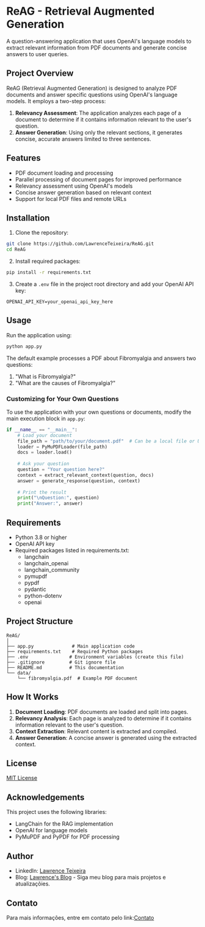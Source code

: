 # ReAG - Retrieval Augmented Generation

A question-answering application that uses OpenAI's language models to extract relevant information from PDF documents and generate concise answers to user queries.

## Project Overview

ReAG (Retrieval Augmented Generation) is designed to analyze PDF documents and answer specific questions using OpenAI's language models. It employs a two-step process:

1. **Relevancy Assessment**: The application analyzes each page of a document to determine if it contains information relevant to the user's question.
2. **Answer Generation**: Using only the relevant sections, it generates concise, accurate answers limited to three sentences.

## Features

- PDF document loading and processing
- Parallel processing of document pages for improved performance
- Relevancy assessment using OpenAI's models
- Concise answer generation based on relevant context
- Support for local PDF files and remote URLs

## Installation

1. Clone the repository:
```bash
git clone https://github.com/LawrenceTeixeira/ReAG.git
cd ReAG
```

2. Install required packages:
```bash
pip install -r requirements.txt
```

3. Create a `.env` file in the project root directory and add your OpenAI API key:
```
OPENAI_API_KEY=your_openai_api_key_here
```

## Usage

Run the application using:
```bash
python app.py
```

The default example processes a PDF about Fibromyalgia and answers two questions:
1. "What is Fibromyalgia?"
2. "What are the causes of Fibromyalgia?"

### Customizing for Your Own Questions

To use the application with your own questions or documents, modify the main execution block in `app.py`:

```python
if __name__ == "__main__":
    # Load your document
    file_path = "path/to/your/document.pdf"  # Can be a local file or URL
    loader = PyMuPDFLoader(file_path)
    docs = loader.load()
    
    # Ask your question
    question = "Your question here?"
    context = extract_relevant_context(question, docs)
    answer = generate_response(question, context)
    
    # Print the result
    print("\nQuestion:", question)
    print("Answer:", answer)
```

## Requirements

- Python 3.8 or higher
- OpenAI API key
- Required packages listed in requirements.txt:
  - langchain
  - langchain_openai
  - langchain_community
  - pymupdf
  - pypdf
  - pydantic
  - python-dotenv
  - openai

## Project Structure

```
ReAG/
│
├── app.py              # Main application code
├── requirements.txt    # Required Python packages
├── .env               # Environment variables (create this file)
├── .gitignore         # Git ignore file
├── README.md          # This documentation
└── data/
    └── fibromyalgia.pdf  # Example PDF document
```

## How It Works

1. **Document Loading**: PDF documents are loaded and split into pages.
2. **Relevancy Analysis**: Each page is analyzed to determine if it contains information relevant to the user's question.
3. **Context Extraction**: Relevant content is extracted and compiled.
4. **Answer Generation**: A concise answer is generated using the extracted context.

## License

[MIT License](LICENSE)

## Acknowledgements

This project uses the following libraries:
- LangChain for the RAG implementation
- OpenAI for language models
- PyMuPDF and PyPDF for PDF processing

## Author
- LinkedIn: [Lawrence Teixeira](https://www.linkedin.com/in/lawrenceteixeira/)
- Blog: [Lawrence's Blog](https://lawrence.eti.br) - Siga meu blog para mais projetos e atualizaçõies.

## Contato

Para mais informações, entre em contato pelo link:[Contato](https://lawrence.eti.br/contact/)